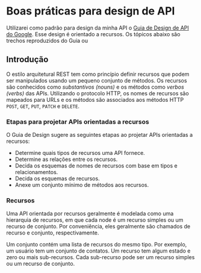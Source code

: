 # Boas práticas para design de API

Utilizarei como padrão para design da minha API o [Guia de Design de API do Google](https://cloud.google.com/apis/design/). Esse design é orientado a recursos.
Os tópicos abaixo são trechos reproduzidos do Guia ou 

## Introdução

O estilo arquitetural REST tem como princípio definir recursos que podem ser manipulados usando um pequeno conjunto de métodos. Os recursos são conhecidos como _substantivos (nouns)_ e os métodos como _verbos (verbs)_ das APIs.
Utilizando o protocolo HTTP, os nomes de recursos são mapeados para URLs e os métodos são associados aos métodos HTTP `POST`, `GET`, `PUT`, `PATCH` e `DELETE`.

### Etapas para projetar APIs orientadas a recursos

O Guia de Design sugere as seguintes etapas ao projetar APIs orientadas a recursos:

- Determine quais tipos de recursos uma API fornece.
- Determine as relações entre os recursos.
- Decida os esquemas de nomes de recursos com base em tipos e relacionamentos.
- Decida os esquemas de recursos.
- Anexe um conjunto mínimo de métodos aos recursos.

### Recursos

Uma API orientada por recursos geralmente é modelada como uma hierarquia de recursos, em que cada node é um recurso simples ou um recurso de conjunto. Por conveniência, eles geralmente são chamados de recurso e conjunto, respectivamente.

Um conjunto contém uma lista de recursos do mesmo tipo. Por exemplo, um usuário tem um conjunto de contatos.
Um recurso tem algum estado e zero ou mais sub-recursos. Cada sub-recurso pode ser um recurso simples ou um recurso de conjunto.